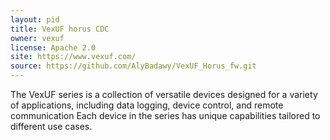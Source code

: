 ```yaml
---
layout: pid
title: VexUF horus CDC
owner: vexuf
license: Apache 2.0
site: https://www.vexuf.com/
source: https://github.com/AlyBadawy/VexUF_Horus_fw.git
---
```

The VexUF series is a collection of versatile devices designed for a variety of
applications, including data logging, device control, and remote communication
Each device in the series has unique capabilities tailored to different use
cases.

